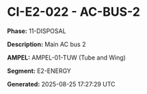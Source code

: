 # CI-E2-022 - AC-BUS-2

**Phase:** 11-DISPOSAL

**Description:** Main AC bus 2

**AMPEL:** AMPEL-01-TUW (Tube and Wing)

**Segment:** E2-ENERGY

**Generated:** 2025-08-25 17:27:29 UTC
